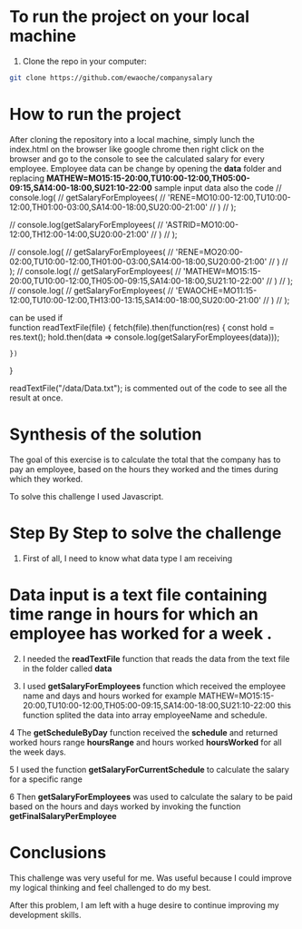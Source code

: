 

# To run the project on your local machine

1. Clone the repo in your computer:

```bash
git clone https://github.com/ewaoche/companysalary
```

# How to run the project
After cloning the repository into a local machine, simply lunch the index.html on the browser like google chrome then right click on the browser and go to the console to see the calculated salary for every employee.
Employee data can be change by opening the **data** folder and replacing **MATHEW=MO15:15-20:00,TU10:00-12:00,TH05:00-09:15,SA14:00-18:00,SU21:10-22:00** sample input data 
also 
the code 
// console.log(
//   getSalaryForEmployees(
//     'RENE=MO10:00-12:00,TU10:00-12:00,TH01:00-03:00,SA14:00-18:00,SU20:00-21:00'
//   )
// ); 

// console.log(getSalaryForEmployees(
// 'ASTRID=MO10:00-12:00,TH12:00-14:00,SU20:00-21:00'
// )
// ); 


// console.log(
//   getSalaryForEmployees(
//     'RENE=MO20:00-02:00,TU10:00-12:00,TH01:00-03:00,SA14:00-18:00,SU20:00-21:00'
//   )
// ); 
// console.log(
//   getSalaryForEmployees(
//     'MATHEW=MO15:15-20:00,TU10:00-12:00,TH05:00-09:15,SA14:00-18:00,SU21:10-22:00'
//   )
// ); 
// console.log(
//   getSalaryForEmployees(
//     'EWAOCHE=MO11:15-12:00,TU10:00-12:00,TH13:00-13:15,SA14:00-18:00,SU20:00-21:00'
//   )
// ); 

can be used if  
function readTextFile(file) {
    fetch(file).then(function(res) {
        const hold = res.text();
        hold.then(data => console.log(getSalaryForEmployees(data)));

    })
}

readTextFile("/data/Data.txt"); is commented out of the code to see all the result at once.

# Synthesis of the solution

The goal of this exercise is to calculate the total that the company has to pay an employee, based on the hours they worked and the times during which they worked.




To solve this challenge I used Javascript.


# Step By Step to solve the challenge

1. First of all, I need to know what data type I am receiving

 # Data input is a text file containing time range in hours for which an employee has worked for a week .

 2. I needed the **readTextFile** function that reads the data from the text file in the folder called **data**
 
 3. I used **getSalaryForEmployees** function which received the employee name and days and hours worked 
 for example MATHEW=MO15:15-20:00,TU10:00-12:00,TH05:00-09:15,SA14:00-18:00,SU21:10-22:00
 this  function splited  the data into array employeeName and schedule.

 4 The **getScheduleByDay** function received the **schedule** and returned worked hours range **hoursRange** and hours worked **hoursWorked** for all the week days.


5 I used the function **getSalaryForCurrentSchedule** to calculate the salary for a specific range

6 Then **getSalaryForEmployees** was used to calculate the salary to be paid based on the hours and days worked by invoking the function **getFinalSalaryPerEmployee** 

# Conclusions 

This challenge was very useful for me. Was useful because I could improve my logical thinking and feel challenged to do my best.

After this problem, I am left with a huge desire to continue improving my development skills.



